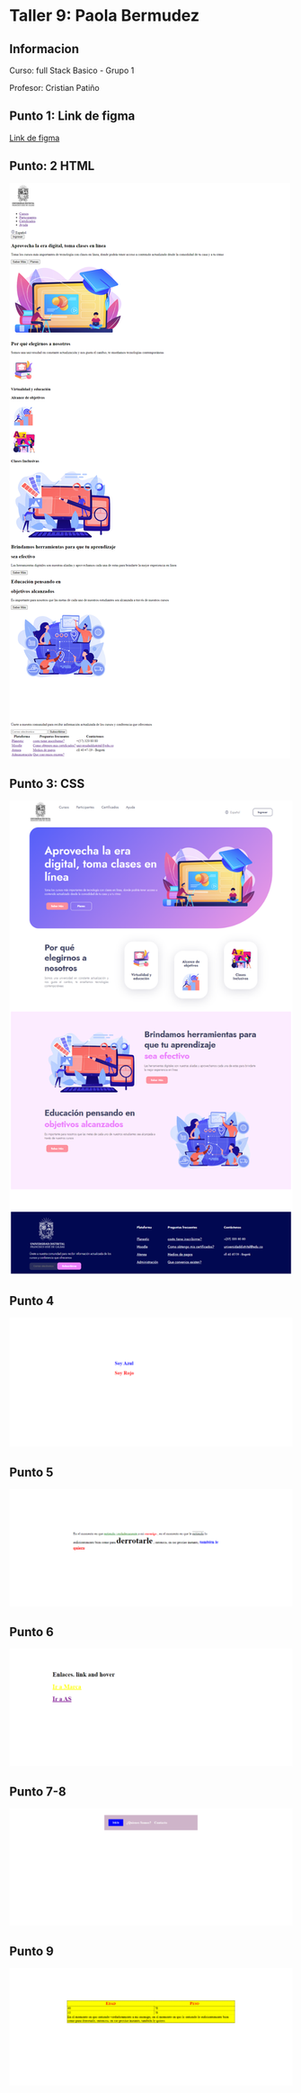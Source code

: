 <h1>Taller 9: Paola Bermudez</h1>

<h2>Informacion</h2>
<p>Curso: full Stack Basico - Grupo 1</p>
<p>Profesor: Cristian Patiño</p>

<h2>Punto 1: Link de figma</h2>
<a href="https://www.figma.com/file/BuLTCKihcpBfH8vpqvIwnr/Paola-Bermudez---figma-Excercise?type=design&node-id=9%3A249&t=EtkBdRPT0LA0SB29-1">Link de figma</a>

<h2>Punto: 2 HTML</h2>
<img src="./Public/Images/html.png" alt="html">

<h2>Punto 3: CSS</h2>
<img src="./Public/Images/css.png" alt="css">

<h2>Punto 4</h2>
<img src="./Public/Images/punto-4.png" alt="punto-4">

<h2>Punto 5</h2>
<img src="./Public/Images/punto-5.png" alt="punto-5">

<h2>Punto 6</h2>
<img src="./Public/Images/punto-6.png" alt="punto-6">

<h2>Punto 7-8</h2>
<img src="./Public/Images/punto-7-8.png" alt="punto-7-8">

<h2>Punto 9</h2>
<img src="./Public/Images/punto-9.png" alt="punto-9">